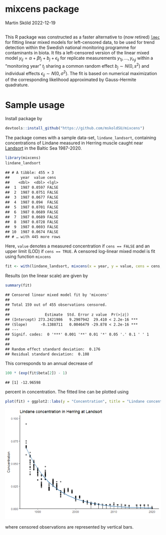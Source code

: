 mixcens package
================
Martin Sköld
2022-12-19

## 

This R package was constructed as a faster alternative to (now retired)
[`lmec`](https://github.com/cran/lmec) for fitting linear mixed models
for left-censored data, to be used for trend detection within the
Swedish national monitoring programme for contaminants in biota. It fits
a left-censored version of the linear mixed model
$y_{ij} = \alpha + \beta t_j+ b_j + \epsilon_{ij}$ for replicate
measurements $y_{1j}, \ldots, y_{n_jj}$ within a “monitoring year” $t_j$
sharing a common random effect $b_j\sim N(0, s^2)$ and individual
effects $\epsilon_{ij} \sim N(0, \sigma^2)$. The fit is based on
numerical maximization of the corresponding likelihood approximated by
Gauss-Hermite quadrature.

# Sample usage

Install package by

``` r
devtools::install_github("https://github.com/mskoldSU/mixcens")
```

The package comes with a sample data-set, `lindane_landsort`, containing
concentrations of Lindane measured in Herring muscle caught near
[Landsort](https://en.wikipedia.org/wiki/Landsort) in the Baltic Sea
1987-2020.

``` r
library(mixcens)
lindane_landsort
```

    ## # A tibble: 455 × 3
    ##     year  value cens 
    ##    <dbl>  <dbl> <lgl>
    ##  1  1987 0.0597 FALSE
    ##  2  1987 0.0751 FALSE
    ##  3  1987 0.0677 FALSE
    ##  4  1987 0.094  FALSE
    ##  5  1987 0.0701 FALSE
    ##  6  1987 0.0689 FALSE
    ##  7  1987 0.0689 FALSE
    ##  8  1987 0.0728 FALSE
    ##  9  1987 0.0693 FALSE
    ## 10  1987 0.0674 FALSE
    ## # … with 445 more rows

Here, `value` denotes a measured concentration if `cens == FALSE` and an
upper limit (LOD) if `cens == TRUE`. A censored log-linear mixed model
is fit using function `mixcens`

``` r
fit <- with(lindane_landsort, mixcens(x = year, y = value, cens = cens, family = "lognormal"))
```

Results (on the linear scale) are given by

``` r
summary(fit)
```

    ## Censored linear mixed model fit by 'mixcens'
    ## 
    ## Total 159 out of 455 observations censored.
    ## 
    ##                Estimate  Std. Error z value  Pr(>|z|)    
    ## (Intercept) 273.2421986   9.2907942  29.410 < 2.2e-16 ***
    ## (Slope)      -0.1388711   0.0046479 -29.878 < 2.2e-16 ***
    ## ---
    ## Signif. codes:  0 '***' 0.001 '**' 0.01 '*' 0.05 '.' 0.1 ' ' 1
    ## 
    ## 
    ## Random effect standard deviation:  0.176 
    ## Residual standard deviation:  0.108

This corresponds to an annual decrease of

``` r
100 * (exp(fit$beta[2]) - 1)
```

    ## [1] -12.96598

percent in concentration. The fitted line can be plotted using

``` r
plot(fit) + ggplot2::labs(y = "Concentration", title = "Lindane concentration in Herring at Landsort")
```

![](readme_files/figure-gfm/unnamed-chunk-6-1.png)<!-- -->

where censored observations are represented by vertical bars.
